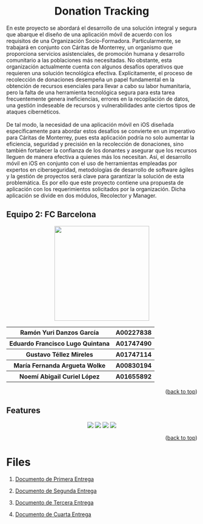 <a name="readme-top"></a>
<h1 align="center">Donation Tracking</h1>
En este proyecto se abordará el desarrollo de una solución integral y segura que abarque el diseño de una aplicación móvil de acuerdo con los requisitos de una Organización Socio-Formadora. Particularmente, se trabajará en conjunto con Cáritas de Monterrey, un organismo que proporciona servicios asistenciales, de promoción humana y desarrollo comunitario a las poblaciones más necesitadas. No obstante, esta organización actualmente cuenta con algunos desafíos operativos que requieren una solución tecnológica efectiva. Explícitamente, el proceso de recolección de donaciones desempeña un papel fundamental en la obtención de recursos esenciales para llevar a cabo su labor humanitaria, pero la falta de una herramienta tecnológica segura para esta tarea frecuentemente genera ineficiencias, errores en la recopilación de datos, una gestión indeseable de recursos y vulnerabilidades ante ciertos tipos de ataques cibernéticos. 
<br>
</br>
De tal modo, la necesidad de una aplicación móvil en iOS diseñada específicamente para abordar estos desafíos se convierte en un imperativo para Cáritas de Monterrey, pues esta aplicación podría no solo aumentar la eficiencia, seguridad y precisión en la recolección de donaciones, sino también fortalecer la confianza de los donantes y asegurar que los recursos lleguen de manera efectiva a quienes más los necesitan. Así, el desarrollo móvil en iOS en conjunto con el uso de herramientas empleadas por expertos en ciberseguridad, metodologías de desarrollo de software ágiles y la gestión de proyectos será clave para garantizar la solución de esta problemática. Es por ello que este proyecto contiene una propuesta de aplicación con los requerimientos solicitados por la organización. Dicha aplicación se divide en dos módulos, Recolector y Manager.

## Equipo 2: FC Barcelona
<div align="center">
<img src="https://forthebadge.com/images/badges/powered-by-coders-sweat.svg" width="250px">
<table>
    <tr>
    <th> Ramón Yuri Danzos García </th>
    <th> A00227838 </th>
  </tr>
    <tr>
    <th> Eduardo Francisco Lugo Quintana </th>
    <th> A01747490 </th>
  </tr>
    <tr>
    <th> Gustavo Téllez Mireles</th>
    <th> A01747114 </th>
  </tr>
  <tr>
    <th> María Fernanda Argueta Wolke </th>
    <th> A00830194 </th>
  </tr>
    <tr>
    <th>Noemí Abigail Curiel López </th>
    <th> A01655892 </th>
  </tr>
  </table>
</div>
  
<p align="right">(<a href="#readme-top">back to top</a>)</p>
  
## Features
<div align="center">
<p> 
<img src="https://img.shields.io/badge/Swift-FA7343?style=for-the-badge&logo=swift&logoColor=white"/>
<img src="https://img.shields.io/badge/Python-FFD43B?style=for-the-badge&logo=python&logoColor=blue"/>
<img src="https://img.shields.io/badge/Flask-000000?style=for-the-badge&logo=flask&logoColor=white"/>
<img src="https://img.shields.io/badge/Microsoft%20SQL%20Server-CC2927?style=for-the-badge&logo=microsoft%20sql%20server&logoColor=white"/>
  
</p>
</div>

<p align="right">(<a href="#readme-top">back to top</a>)</p>

# Files
1. [Documento de Primera Entrega](https://docs.google.com/document/d/1FU--T_V6r2HdOvQUN66BRGiJ24qyE3vk9rTimNSH4_8/edit?usp=sharing)

2. [Documento de Segunda Entrega](https://docs.google.com/document/d/1CAPHNk-6dLt_x0R2uCbSaKYclDm0Tlr3cuIQXjMwgjs/edit?usp=sharing)

3. [Documento de Tercera Entrega](https://docs.google.com/document/d/1IETcE38SVgsrF8jmTCMLyGsm3rwCE9q5cMa60D_V8eo/edit?usp=sharing)

4. [Documento de Cuarta Entrega](https://docs.google.com/document/d/1EQ6efuoSpdEh1jiPNQlQuVzKzS-0N2jxv4OXsIq4zaw/edit?usp=sharing)
